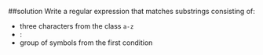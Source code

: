 ##solution
Write a regular expression that matches substrings consisting of:

* three characters from the class `a-z`
* :
* group of symbols from the first condition
